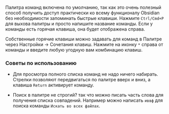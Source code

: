 Палитра команд включена по умолчанию, так как это очень полезный способ получить доступ практически ко всему функционалу Obsidian без необходимости запоминать быстрые клавиши. Нажмите `Ctrl/Cmd+P` для выхова палитры и просто напишите название команды. Если у команды есть горячая клавиша, она будет отображена справа. 

Собственные горячие клавиши можно задавать для команд в Палитре через Настройки -> Сочетания клавиш. Нажмите на иконку `*` справа от команды и введите любую угодную вам комбинацию клавиш.

### Советы по использованию

- Для просмотра полного списка команд не надо ничего набирать. Стрелки позволяют передвигаться по палитре вверх и вниз, а клавиша  `Return` активирует команду. 

- Поиск в палитре не строгий? так что можно писать часть слова для получения списка совпадений. Например можно написать `иввф` для поиска команды `Искать во всех файлах`.

